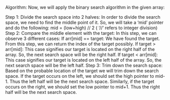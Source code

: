 Algorithm:
Now, we will apply the binary search algorithm in the given array:

Step 1: Divide the search space into 2 halves:
In order to divide the search space, we need to find the middle point of it. So, we will take a ‘mid’ pointer and do the following:
mid = (low+high) // 2 ( ‘//’ refers to integer division)
Step 2: Compare the middle element with the target:
In this step, we can observe 3 different cases:
If arr[mid] == target: We have found the target. From this step, we can return the index of the target possibly.
If target > arr[mid]: This case signifies our target is located on the right half of the array. So, the next search space will be the right half.
If target < arr[mid]: This case signifies our target is located on the left half of the array. So, the next search space will be the left half.
Step 3: Trim down the search space:
Based on the probable location of the target we will trim down the search space.
If the target occurs on the left, we should set the high pointer to mid-1. Thus the left half will be the next search space.
Similarly, if the target occurs on the right, we should set the low pointer to mid+1. Thus the right half will be the next search space.